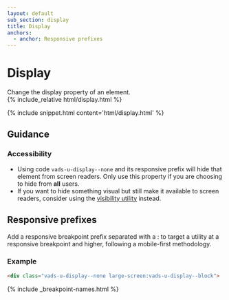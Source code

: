 ```yaml
---
layout: default
sub_section: display
title: Display
anchors:
  - anchor: Responsive prefixes
---
```


# Display

<div class="va-introtext">
Change the display property of an element.
</div>

<div class="site-c-showcase">
{% include_relative html/display.html %}
</div>

{% include snippet.html content='html/display.html' %}

## Guidance

### Accessibility

- Using code `vads-u-display--none` and its responsive prefix will hide that element from screen readers. Only use this property if you are choosing to hide from **all** users.
- If you want to hide something visual but still make it available to screen readers, consider using the [visibility utility](visibility.html) instead.

## Responsive prefixes

Add a responsive breakpoint prefix separated with a : to target a utility at a responsive breakpoint and higher, following a mobile-first methodology.

### Example

```html
<div class="vads-u-display--none large-screen:vads-u-display--block">
```
{% include _breakpoint-names.html %}